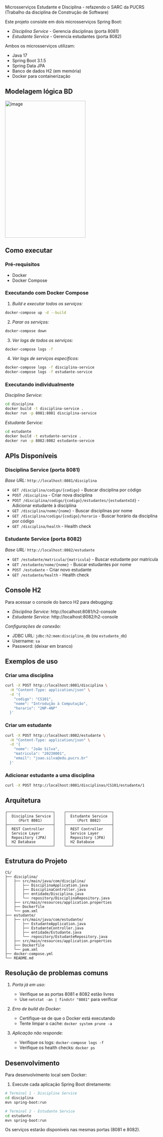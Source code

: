 Microsserviços Estudante e Disciplina - refazendo o SARC da PUCRS (Trabalho da disciplina de Construção de Software)

Este projeto consiste em dois microsserviços Spring Boot:
- *Disciplina Service* - Gerencia disciplinas (porta 8081)
- *Estudante Service* - Gerencia estudantes (porta 8082)

Ambos os microsserviços utilizam:
- Java 17
- Spring Boot 3.1.5
- Spring Data JPA
- Banco de dados H2 (em memória)
- Docker para containerização
  

## Modelagem lógica BD

<img width="264" height="448" alt="image" src="https://github.com/user-attachments/assets/7d2a2753-3924-4f99-9583-beacd52a9a99" />


## Como executar

### Pré-requisitos
- Docker
- Docker Compose

### Executando com Docker Compose

1. *Build e executar todos os serviços:*
```bash
docker-compose up -d --build
```

2. *Parar os serviços:*
```bash
docker-compose down
```

3. *Ver logs de todos os serviços:*
```bash
docker-compose logs -f
```

4. *Ver logs de serviços específicos:*
```bash
docker-compose logs -f disciplina-service
docker-compose logs -f estudante-service
```

### Executando individualmente

*Disciplina Service:*
```bash
cd disciplina
docker build -t disciplina-service .
docker run -p 8081:8081 disciplina-service
```

*Estudante Service:*
```bash
cd estudante
docker build -t estudante-service .
docker run -p 8082:8082 estudante-service
```

## **APIs Disponíveis**

### Disciplina Service (porta 8081)

*Base URL:* `http://localhost:8081/disciplina`

- `GET /disciplina/codigo/{codigo}` - Buscar disciplina por código
- `POST /disciplina` - Criar nova disciplina
- `POST /disciplina/codigo/{codigo}/estudantes/{estudanteId}` - Adicionar estudante à disciplina
- `GET /disciplina/nome/{nome}` - Buscar disciplinas por nome
- `GET /disciplina/codigo/{codigo}/horario` - Buscar horário da disciplina por código
- `GET /disciplina/health` - Health check

### Estudante Service (porta 8082)

*Base URL:* `http://localhost:8082/estudante`

- `GET /estudante/matricula/{matricula}` - Buscar estudante por matrícula
- `GET /estudante/nome/{nome}` - Buscar estudantes por nome
- `POST /estudante` - Criar novo estudante
- `GET /estudante/health` - Health check

## Console H2

Para acessar o console do banco H2 para debugging:

- *Disciplina Service:* http://localhost:8081/h2-console
- *Estudante Service:* http://localhost:8082/h2-console

*Configurações de conexão:*
- JDBC URL: `jdbc:h2:mem:disciplina_db` (ou `estudante_db`)
- Username: `sa`
- Password: (deixar em branco)

## Exemplos de uso

### Criar uma disciplina
```bash
curl -X POST http://localhost:8081/disciplina \
  -H "Content-Type: application/json" \
  -d '{
    "codigo": "CS101",
    "nome": "Introdução à Computação",
    "horario": "2NP-4NP"
  }'
```

### Criar um estudante
```bash
curl -X POST http://localhost:8082/estudante \
  -H "Content-Type: application/json" \
  -d '{
    "nome": "João Silva",
    "matricula": "20230001",
    "email": "joao.silva@edu.pucrs.br"
  }'
```

### Adicionar estudante a uma disciplina
```bash
curl -X POST http://localhost:8081/disciplinas/CS101/estudante/1
```

## Arquitetura

```
┌─────────────────────┐    ┌─────────────────────┐
│  Disciplina Service │    │  Estudante Service  │
│     (Port 8081)     │    │     (Port 8082)     │
├─────────────────────┤    ├─────────────────────┤
│  REST Controller    │    │  REST Controller    │
│  Service Layer      │    │  Service Layer      │
│  Repository (JPA)   │    │  Repository (JPA)   │
│  H2 Database        │    │  H2 Database        │
└─────────────────────┘    └─────────────────────┘
```

## Estrutura do Projeto

```
CS/
├── disciplina/
│   ├── src/main/java/com/disciplina/
│   │   ├── DisciplinaApplication.java
│   │   ├── DisciplinaController.java
│   │   ├── entidade/Disciplina.java
│   │   └── repository/DisciplinaRepository.java
│   ├── src/main/resources/application.properties
│   ├── Dockerfile
│   └── pom.xml
├── estudante/
│   ├── src/main/java/com/estudante/
│   │   ├── EstudanteApplication.java
│   │   ├── EstudanteController.java
│   │   ├── entidade/Estudante.java
│   │   └── repository/EstudanteRepository.java
│   ├── src/main/resources/application.properties
│   ├── Dockerfile
│   └── pom.xml
├── docker-compose.yml
└── README.md
```

## Resolução de problemas comuns

1. *Porta já em uso:*
   - Verifique se as portas 8081 e 8082 estão livres
   - Use `netstat -an | findstr "8081"` para verificar

2. *Erro de build do Docker:*
   - Certifique-se de que o Docker está executando
   - Tente limpar o cache: `docker system prune -a`

3. *Aplicação não responde:*
   - Verifique os logs: `docker-compose logs -f`
   - Verifique os health checks: `docker ps`

## Desenvolvimento

Para desenvolvimento local sem Docker:

1. Execute cada aplicação Spring Boot diretamente:
```bash
# Terminal 1 - Disciplina Service
cd disciplina
mvn spring-boot:run

# Terminal 2 - Estudante Service  
cd estudante
mvn spring-boot:run
```

Os serviços estarão disponíveis nas mesmas portas (8081 e 8082).
